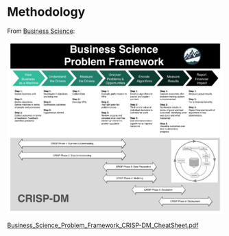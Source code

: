 # Methodology

From [Business Science](https://university.business-science.io/courses/246843/lectures/5029853):

![](../.gitbook/assets/image%20%285%29.png)

[Business\_Science\_Problem\_Framework\_CRISP-DM\_CheatSheet.pdf](https://www.dropbox.com/s/86l9jkxz502m0tf/Business_Science_Problem_Framework_CRISP-DM_CheatSheet.pdf?dl=0)


